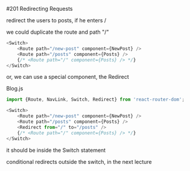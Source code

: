 #201 Redirecting Requests

redirect the users to posts, if he enters /

we could duplicate the route and path "/"

```js
<Switch>
    <Route path="/new-post" component={NewPost} />
    <Route path="/posts" component={Posts} />
    {/* <Route path="/" component={Posts} /> */}
</Switch>
```

or, we can use a special component, the Redirect

Blog.js

```js
import {Route, NavLink, Switch, Redirect} from 'react-router-dom';
```

```js
<Switch>
    <Route path="/new-post" component={NewPost} />
    <Route path="/posts" component={Posts} />
    <Redirect from="/" to="/posts" />
    {/* <Route path="/" component={Posts} /> */}
</Switch>
```

it should be inside the Switch statement

conditional redirects outside the switch, in the next lecture



